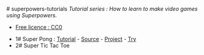 #   s u p e r p o w e r s - t u t o r i a l s *Tutorial series : How to learn to make video games using Superpowers.** [Free licence : CC0][1][1]: https://creativecommons.org/publicdomain/zero/1.0/*   1# S u p e r   P o n g  : [Tutorial](1SuperPong) - [Source][2] - [Project][3] - [Try][4]* 2# Super Tic Tac Toe[2]: https://github.com/mseyne/superpowers-sources/tree/master/1SuperPong[3]: https://github.com/mseyne/superpowers-projects/tree/master/1SuperPong[4]: http://mseyne.itch.io/pong
